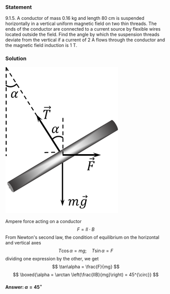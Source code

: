 ###  Statement 

$9.1.5.$ A conductor of mass $0.16\mathrm{~kg}$ and length $80\mathrm{~cm}$ is suspended horizontally in a vertical uniform magnetic field on two thin threads. The ends of the conductor are connected to a current source by flexible wires located outside the field. Find the angle by which the suspension threads deviate from the vertical if a current of $2\mathrm{~A}$ flows through the conductor and the magnetic field induction is $1\mathrm{~T}$. 

### Solution

![ Forces acting on the system |353x458, 26%](../../img/9.1.5/9.1.5_1.png)

Ampere force acting on a conductor $$ F = Il\cdot B $$ From Newton's second law, the condition of equilibrium on the horizontal and vertical axes $$ T\cos\alpha = mg;\quad T\sin\alpha = F $$ dividing one expression by the other, we get $$ \tan\alpha = \frac{F}{mg} $$ $$ \boxed{\alpha = \arctan \left(\frac{IlB}{mg}\right) = 45^{\circ}} $$ 

#### Answer: $\alpha = 45^{\circ}$
